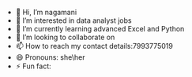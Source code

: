 - 👋 Hi, I’m nagamani
- 👀 I’m interested in  data analyst jobs
- 🌱 I’m currently learning advanced Excel and Python 
- 💞️ I’m looking to collaborate on 
- 📫 How to reach my contact details:7993775019
- 😄 Pronouns: she\her
- ⚡ Fun fact: 

<!---
N-2002-sudo/N-2002-sudo is a ✨ special ✨ repository because its `README.md` (this file) appears on your GitHub profile.
You can click the Preview link to take a look at your changes.
--->
